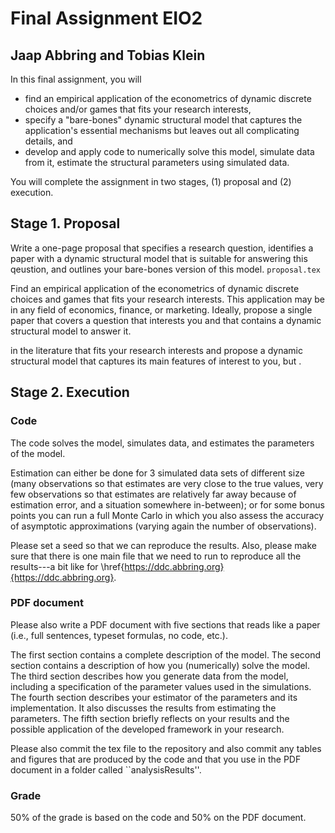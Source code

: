 # Final Assignment EIO2
## Jaap Abbring and Tobias Klein

In this final assignment, you will 
- find an empirical application of the econometrics of dynamic discrete choices and/or games that fits your research interests,
- specify a "bare-bones" dynamic structural model that captures the application's essential mechanisms but leaves out all complicating details, and 
- develop and apply code to numerically solve this model, simulate data from it, estimate the structural parameters using simulated data.

You will complete the assignment in two stages, (1) proposal and (2) execution.

## Stage 1. Proposal 

Write a one-page proposal that specifies a research question, identifies a paper with a dynamic structural model that is suitable for answering this qeustion, and outlines your bare-bones version of this model. `proposal.tex` 


Find an empirical application of the econometrics of dynamic discrete choices and games that fits your research interests. This application may be in any field of economics, finance, or marketing. Ideally, propose a single paper that covers a question that interests you and that contains a dynamic structural model to answer it. 




in the literature that fits your research interests and propose a  dynamic structural model that captures its main features of interest to you, but . 




## Stage 2. Execution 
### Code 
The code solves the model, simulates data, and estimates the parameters of the model. 

Estimation can either be done for 3 simulated data sets of different size (many observations so that estimates are very close to the true values, very few observations so that estimates are relatively far away because of estimation error, and a situation somewhere in-between); or for some bonus points you can run a full Monte Carlo in which you also assess the accuracy of asymptotic approximations (varying again the number of observations).

Please set a seed so that we can reproduce the results. Also, please make sure that there is one main file that we need to run to reproduce all the results---a bit like for \href{https://ddc.abbring.org}{https://ddc.abbring.org}.

### PDF document
Please also write a PDF document with five sections that reads like a paper (i.e., full sentences, typeset formulas, no code, etc.).

The first section contains a complete description of the model. The second section contains a description of how you (numerically) solve the model. The third section describes how you generate data from the model, including a specification of the parameter values used in the simulations. The fourth section describes your estimator of the parameters and its implementation. It also discusses the results from estimating the parameters. The fifth section briefly reflects on your results and the possible application of the developed framework in your research. 

Please also commit the tex file to the repository and also commit any tables and figures that are produced by the code and that you use in the PDF document in a folder called ``analysisResults''.

### Grade 
50% of the grade is based on the code and 50% on the PDF document.
